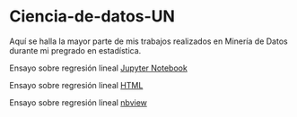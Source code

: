 # Ciencia-de-datos-UN
Aquí se halla la mayor parte de mis trabajos realizados en Minería de Datos durante mi pregrado en estadística. 

Ensayo sobre regresión lineal [Jupyter Notebook](https://github.com/Jefferson443/Ciencia-de-datos-UN/blob/main/Tareas%20UN/Ensayo%20-%20Regresi%C3%B3n%20Lineal.ipynb)

Ensayo sobre regresión lineal [HTML](https://htmlpreview.github.io/?https://github.com/Jefferson443/Ciencia-de-datos-UN/blob/main/Tareas%20UN/Ensayo%20-%20Regresi%C3%B3n%20Lineal.html)

Ensayo sobre regresión lineal [nbview](https://nbviewer.jupyter.org/github/Jefferson443/Ciencia-de-datos-UN/blob/main/Tareas%20UN/Ensayo%20-%20Regresi%C3%B3n%20Lineal.ipynb)
